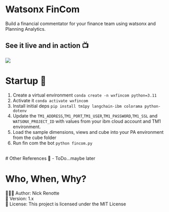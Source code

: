 # Watsonx FinCom
Build a financial commentator for your finance team using watsonx and Planning Analytics. 

## See it live and in action 📺
<img src="https://i.imgur.com/PhHSBx7.gif"/>

# Startup 🚀
1. Create a virtual environment `conda create -n wxfincom python=3.11` 
2. Activate it `conda activate wxfincom`
3. Install initial deps `pip install tm1py langchain-ibm colorama python-dotenv`
4. Update the `TM1_ADDRESS`,`TM1_PORT`,`TM1_USER`,`TM1_PASSWORD`,`TM1_SSL` and `WATSONX_PROJECT_ID` with values from your ibm cloud account and TM1 environment. 
5. Load the sample dimensions, views and cube into your PA environment from the cube folder
6. Run fin com the bot `python fincom.py`

</br>
# Other References 🔗 
- ToDo...maybe later

# Who, When, Why?

👨🏾‍💻 Author: Nick Renotte <br />
📅 Version: 1.x<br />
📜 License: This project is licensed under the MIT License </br>
